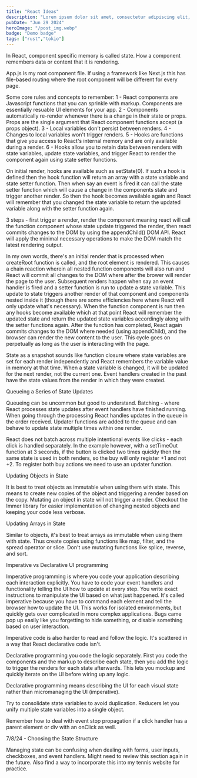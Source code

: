 ```yaml
---
title: "React Ideas"
description: "Lorem ipsum dolor sit amet, consectetur adipiscing elit, sed do eiusmod tempor incididunt ut labore et dolore magna aliqua."
pubDate: "Jun 29 2024"
heroImage: "/post_img.webp"
badge: "Demo badge"
tags: ["rust","tokio"]
---
```


In React, component specific memory is called state. How a component remembers data or content that it is rendering.

App.js is my root component file. If using a framework like Next.js this has file-based routing where the
root component will be different for every page.

Some core rules and concepts to remember:
1 - React components are Javascript functions that you can sprinkle with markup. Components are essentially resuable UI elements for your app.
2 - Components automatically re-render whenever there is a change in their state or props. Props are the
single argument that React component functions accept (a props object).
3 - Local variables don't persist between renders.
4 - Changes to local variables won't trigger renders.
5 - Hooks are functions that give you access to React's internal memory and are only available during a render.
6 - Hooks allow you to retain data between renders with state variables, update state variables, and trigger React to render the component again using state setter functions.

On initial render, hooks are available such as setState(0). If such a hook is defined then the hook function will return an array with a state variable and state setter function. Then when say an event is fired it can call the state setter function which will cause a change in the components state and trigger another render. So then the hook becomes available again and React will remember that you changed the state variable to return the updated variable along with the setter function again.

3 steps - first trigger a render, render the component meaning react will call the function component whose state update triggered the render, then react commits changes to the DOM by using the appendChild() DOM API. React will apply the minimal necessary operations to make the DOM match the latest rendering output.

In my own words, there's an initial render that is processed when createRoot function is called, and the root element is rendered. This causes a chain reaction wherein all nested function components will also run and React will commit all changes to the DOM where after the brower will render the page to the user. Subsequent renders happen when say an event handler is fired and a setter function is run to update a state variable. This update to state triggers another render of that component and components nested inside it (though there are some efficiencies here where React will only update what's necessary). When the function component is run then any hooks become available which at that point React will remember the updated state and return the updated state variables accordingly along with the setter functions again. After the function has completed, React again commits changes to the DOM where needed (using appendChild), and the browser can render the new content to the user. This cycle goes on perpetually as long as the user is interacting with the page.

State as a snapshot sounds like function closure where state variables are set for each render independently and React remembers the variable value in memory at that time. When a state variable is changed, it will be updated for the next render, not the current one. Event handlers created in the past have the state values from the render in which they were created.

Queueing a Series of State Updates

Queueing can be uncommon but good to understand.
Batching - where React processes state updates after event handlers have finished running. When going through the processing React handles updates in the queue in the order received.
Updater functions are added to the queue and can behave to update state multiple times within one render.

React does not batch across multiple intentional events like clicks - each click is handled separately. In the example however, with a setTimeOut function at 3 seconds, if the button is clicked two times quickly then the same state is used in both renders, so the buy will only register +1 and not +2. To register both buy actions we need to use an updater function.

Updating Objects in State

It is best to treat objects as immutable when using them with state. This means to create new copies of the object and triggering a render based on the copy. Mutating an object in state will not trigger a render. Checkout the Immer library for easier implementation of changing nested objects and keeping your code less verbose.

Updating Arrays in State

Similar to objects, it's best to treat arrays as immutable when using them with state. Thus create copies using functions like map, filter, and the spread operator or slice. Don't use mutating functions like splice, reverse, and sort.

Imperative vs Declarative UI programming

Imperative programming is where you code your application describing each interaction explicitly. You have to code your event handlers and functionality telling the UI how to update at every step. You write exact instructions to manipulate the UI based on what just happened. It's called imperative because you have to command each element and tell the browser how to update the UI. This works for isolated environments, but quickly gets over complicated in more complex applications. Bugs came pop up easily like you forgetting to hide something, or disable something based on user interaction.

Imperative code is also harder to read and follow the logic. It's scattered in a way that React declarative code isn't.

Declarative programming you code the logic separately. First you code the components and the markup to describe each state, then you add the logic to trigger the renders for each state afterwards. This lets you mockup and quickly iterate on the UI before wiring up any logic. 

Declarative programming means describing the UI for each visual state rather than micromanaging the UI (imperative).

Try to consolidate state variables to avoid duplication. Reducers let you unify multiple state variables into a single object.

Remember how to deal with event stop propagation if a click handler has a parent element or div with an onClick as well.

7/8/24 - Choosing the State Structure

Managing state can be confusing when dealing with forms, user inputs, checkboxes, and event handlers. Might need to review this section again in the future. Also find a way to incorporate this into my tennis website for practice.





